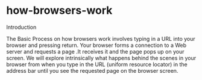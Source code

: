 # how-browsers-work

Introduction

The Basic Process on how browsers work involves typing in a URL into your browser and pressing return. Your browser forms a connection to a Web server and requests a page .It receives it and the page pops up on your screen.
We will explore intrinsically what happens behind the scenes in your browser from when you type in the URL (uniform resource locator) in the address bar until you see the requested page on the browser screen.
